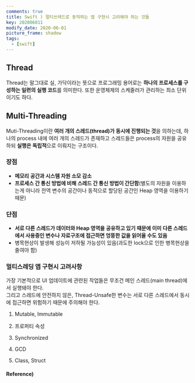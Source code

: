 ```yaml
---
comments: true
title: Swift ) 멀티쓰레드로 동작하는 앱 구현시 고려해야 하는 것들
key: 202006011
modify_date: 2020-06-01
picture_frame: shadow
tags:
  - [swift]
---
```

 
## Thread
 
Thread는 말그대로 실, 가닥이라는 뜻으로 프로그래밍 용어로는 **하나의 프로세스를 구성하는 일련의 실행 코드**를 의미한다. 또한 운영체제의 스케줄러가 관리하는 최소 단위이기도 하다.
 
## Multi-Threading
 
Muti-Threading이란 **여러 개의 스레드(thread)가 동시에 진행되는 것**을 의하는데, 하나의 process 내에 여러 개의 스레드가 존재하고 스레드들은 process의 자원을 공유하되 **실행은 독립적**으로 이뤄지는 구조이다.   
 
### 장점
 
- **메모리 공간과 시스템 자원 소모 감소**
- **프로세스 간 통신 방법에 비해 스레드 간 통신 방법이 간단함**(별도의 자원을 이용하는게 아니라 전역 변수의 공간이나 동적으로 할당된 공간인 Heap 영역을 이용하기 때문)
 
### 단점
 
- **서로 다른 스레드가 데이터와 Heap 영역을 공유하고 있기 때문에 이미 다른 스레드에서 사용중인 변수나 자료구조에 접근하면 엉뚱한 값을 읽어올 수도 있음**
- 병목현상이 발생해 성능이 저하될 가능성이 있음(과도한 lock으로 인한 병목현상을 줄여야 함)
 
### 멀티스레딩 앱 구현시 고려사항
 
가장 기본적으로 UI 업데이트에 관련된 작업들은 무조건 메인 스레드(main thread)에서 실행돼야 한다.   
그리고 스레드에 안전하지 않은, Thread-Unsafe한 변수는 서로 다른 스레드에서 동시에 접근하면 위험하기 때문에 주의해야 한다.   
 
1. Mutable, Immutable
 

 
2. 프로퍼티 속성
 

 
3. Synchronized
 

 
4. GCD
 

 
5. Class, Struct
 
#### Reference)
